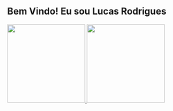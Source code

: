 ## Bem Vindo! Eu sou Lucas Rodrigues 
 <div>
  <a href="https://github.com/Shackluryz">
  <img height="180em" src="https://github-readme-stats.vercel.app/api?username=Shackluryz&show_icons=true&theme=tokyonight&include_all_commits=true&count_private=true"/>
  <img height="180em" src="https://github-readme-stats.vercel.app/api/top-langs/?username=Shackluryz&layout=compact&langs_count=7&theme=tokyonight"/>
</div>

